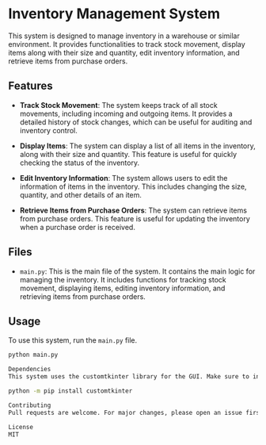 # Inventory Management System

This system is designed to manage inventory in a warehouse or similar environment. It provides functionalities to track stock movement, display items along with their size and quantity, edit inventory information, and retrieve items from purchase orders.

## Features

- **Track Stock Movement**: The system keeps track of all stock movements, including incoming and outgoing items. It provides a detailed history of stock changes, which can be useful for auditing and inventory control.

- **Display Items**: The system can display a list of all items in the inventory, along with their size and quantity. This feature is useful for quickly checking the status of the inventory.

- **Edit Inventory Information**: The system allows users to edit the information of items in the inventory. This includes changing the size, quantity, and other details of an item.

- **Retrieve Items from Purchase Orders**: The system can retrieve items from purchase orders. This feature is useful for updating the inventory when a purchase order is received.

## Files

- `main.py`: This is the main file of the system. It contains the main logic for managing the inventory. It includes functions for tracking stock movement, displaying items, editing inventory information, and retrieving items from purchase orders.

## Usage

To use this system, run the `main.py` file. 

```bash
python main.py

Dependencies
This system uses the customtkinter library for the GUI. Make sure to install it before running the system.

python -m pip install customtkinter

Contributing
Pull requests are welcome. For major changes, please open an issue first to discuss what you would like to change. Please make sure to update tests as appropriate.

License
MIT

```

